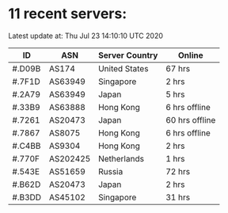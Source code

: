 # 11 recent servers:

Latest update at: Thu Jul 23 14:10:10 UTC 2020

| ID | ASN | Server Country | Online |
| -- | --- | -------------- | ------ |
| #.D09B | AS174 | United States | 67 hrs |
| #.7F1D | AS63949 | Singapore | 2 hrs |
| #.2A79 | AS63949 | Japan | 5 hrs |
| #.33B9 | AS63888 | Hong Kong | 6 hrs offline |
| #.7261 | AS20473 | Japan | 60 hrs offline |
| #.7867 | AS8075 | Hong Kong | 6 hrs offline |
| #.C4BB | AS9304 | Hong Kong | 2 hrs |
| #.770F | AS202425 | Netherlands | 1 hrs |
| #.543E | AS51659 | Russia | 72 hrs |
| #.B62D | AS20473 | Japan | 2 hrs |
| #.B3DD | AS45102 | Singapore | 31 hrs |

